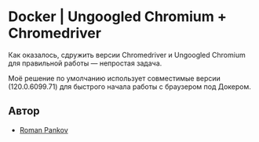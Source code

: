 # Docker | Ungoogled Chromium + Chromedriver

Как оказалось, сдружить версии Chromedriver и Ungoogled Chromium для правильной работы — непростая задача.

Моё решение по умолчанию использует совместимые версии (120.0.6099.71) для быстрого начала работы с браузером под Докером. 

## Автор

- [Roman Pankov](https://github.com/extpankov)
